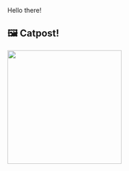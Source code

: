 Hello there!



## 🖼️ Catpost!

<sub>
    <img src="https://cdn2.thecatapi.com/images/xJx_b4ex2.jpg" height="256">
</sub>

